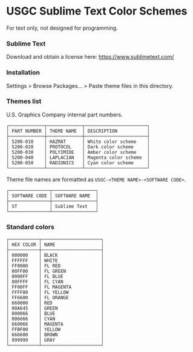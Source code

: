 # USGC Sublime Text Color Schemes
For text only, not designed for programming.

### Sublime Text
Download and obtain a license here: https://www.sublimetext.com/

### Installation
Settings > Browse Packages... > Paste theme files in this directory.

### Themes list

U.S. Graphics Company internal part numbers.
```text
┌─────────────┬─────────────┬───────────────────────┐
│ PART NUMBER │ THEME NAME  │ DESCRIPTION           │
├─────────────┼─────────────┼───────────────────────┤
│ 5200-010    │ HAZMAT      │ White color scheme    │
│ 5200-020    │ PROTOCOL    │ Dark color scheme     │
│ 5200-030    │ POLYIMIDE   │ Amber color scheme    │
│ 5200-040    │ LAPLACIAN   │ Magenta color scheme  │
│ 5200-050    │ RADIONICS   │ Cyan color scheme     │
└─────────────┴─────────────┴───────────────────────┘
```

Theme file names are formatted as `USGC-<THEME NAME>-<SOFTWARE CODE>`.

```text
┌───────────────┬────────────────┐
│ SOFTWARE CODE │ SOFTWARE NAME  │
├───────────────┼────────────────┤
│ ST            │ Sublime Text   │
└───────────────┴────────────────┘
```

### Standard colors
```text
┌───────────┬──────────────────────┐
│ HEX COLOR │ NAME                 │
├───────────┼──────────────────────┤
│ 000000    │ BLACK                │
│ FFFFFF    │ WHITE                │
│ FF0000    │ FL RED               │
│ 00FF00    │ FL GREEN             │
│ 0000FF    │ FL BLUE              │
│ 00FFFF    │ FL CYAN              │
│ FF00FF    │ FL MAGENTA           │
│ FFFF00    │ FL YELLOW            │
│ FF6600    │ FL ORANGE            │
│ 660000    │ RED                  │
│ 00A645    │ GREEN                │
│ 000066    │ BLUE                 │
│ 006666    │ CYAN                 │
│ 660066    │ MAGENTA              │
│ FFBF00    │ YELLOW               │
│ 666600    │ BROWN                │
│ 999999    │ GRAY                 │
└───────────┴──────────────────────┘
```